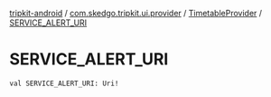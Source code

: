[tripkit-android](../../index.md) / [com.skedgo.tripkit.ui.provider](../index.md) / [TimetableProvider](index.md) / [SERVICE_ALERT_URI](./-s-e-r-v-i-c-e_-a-l-e-r-t_-u-r-i.md)

# SERVICE_ALERT_URI

`val SERVICE_ALERT_URI: Uri!`